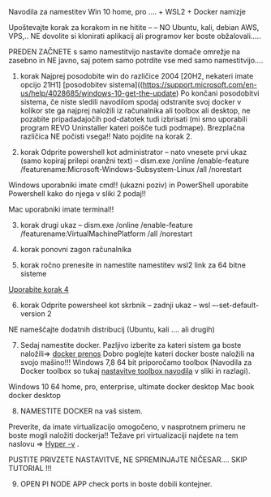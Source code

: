Navodila za namestitev
Win 10 home, pro …. + WSL2 + Docker namizje

Upoštevajte korak za korakom in ne hitite – – NO Ubuntu, kali, debian AWS, VPS,.. NE dovolite si klonirati aplikacij ali programov ker boste obžalovali…..

PREDEN ZAČNETE s samo  namestitvijo nastavite domače omrežje na zasebno in NE javno, saj potem samo potrdite vse med samo namestitvijo….

1. korak Najprej posodobite win do različice 2004 [20H2, nekateri imate opcijo 21H1] [posodobitev sistema]((https://support.microsoft.com/en-us/help/4028685/windows-10-get-the-update) Po končani posodobitvi sistema, če niste sledili navodilom spodaj odstranite svoj docker v kolikor ste ga najprej naložili iz računalnika ali toolbox ali desktop, ne pozabite pripadadajočih pod-datotek tudi izbrisati (mi smo uporabili program REVO Uninstaller kateri poišče tudi podmape). Brezplačna različica NE počisti vsega!! Nato pojdite na korak 2.

2. korak Odprite powershell kot administrator – nato vnesete prvi ukaz (samo kopiraj prilepi oranžni text) – 
dism.exe /online /enable-feature /featurename:Microsoft-Windows-Subsystem-Linux /all /norestart

Windows uporabniki imate cmd!! (ukazni poziv) in PowerShell uporabite Powershell kako do njega v sliki 2 podaj!!

Mac uporabniki imate terminal!!

3. korak drugi ukaz – 
dism.exe /online /enable-feature /featurename:VirtualMachinePlatform /all /norestart

4. korak ponovni zagon računalnika

5. korak ročno prenesite in namestite namestitev wsl2 link za 64 bitne sisteme 

[Uporabite korak 4](https://docs.microsoft.com/en-us/windows/wsl/install-win10#step-4---download-the-linux-kernel-update-package)

6. korak Odprite powersheel kot skrbnik – zadnji ukaz – 
wsl –-set-default-version 2

NE nameščajte dodatnih distribucij (Ubuntu, kali …. ali drugih)

7. Sedaj namestite docker. Pazljivo izberite za kateri sistem ga boste naložili⇒ [docker prenos](https://docs.docker.com/release-notes/)
Dobro poglejte kateri docker boste naložili na svojo mašino!!!
Windows 7,8  64 bit priporočamo toolbox (Navodila za Docker toolbox so tukaj [nastavitve toolbox navodila](https://drive.google.com/open?id=1dv3paeo-MhJMSe9rjGfdXvylI24Fps4r) v sliki in razlagi).

Windows 10 64 home, pro, enterprise, ultimate docker desktop
Mac book docker desktop

8. NAMESTITE DOCKER na vaš sistem.

Preverite, da imate virtualizacijo omogočeno, v nasprotnem primeru ne boste mogli naložiti dockerja!! Težave pri virtualizaciji najdete na tem naslovu ⇒ [Hyper -v](https://techcommunity.microsoft.com/t5/itops-talk-blog/step-by-step-enabling-hyper-v-for-use-on-windows-10/ba-p/267945) .

PUSTITE PRIVZETE NASTAVITVE, NE SPREMINJAJTE NIČESAR…. SKIP TUTORIAL !!!

9. OPEN PI NODE APP check ports in boste dobili kontejner.